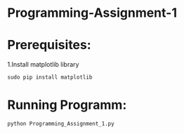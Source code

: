 # Programming-Assignment-1

# Prerequisites:

1.Install matplotlib library 

    sudo pip install matplotlib

# Running Programm:

    python Programming_Assignment_1.py
   
   
   
